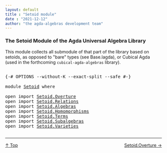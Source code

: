 ```yaml
---
layout: default
title : "Setoid module"
date : "2021-12-12"
author: "the agda-algebras development team"
---
```


### <a id="the-setoid-module-of-the-agda-universal-algebra-library">The Setoid Module of the Agda Universal Algebra Library</a>

This module collects all submodule of that part of the library based on setoids, as opposed to "bare" types (see Base.lagda), or Cubical Agda (used in the forthcoming `cubical-agda-algebras` library).

<pre class="Agda">

<a id="460" class="Symbol">{-#</a> <a id="464" class="Keyword">OPTIONS</a> <a id="472" class="Pragma">--without-K</a> <a id="484" class="Pragma">--exact-split</a> <a id="498" class="Pragma">--safe</a> <a id="505" class="Symbol">#-}</a>

<a id="510" class="Keyword">module</a> <a id="517" href="Setoid.html" class="Module">Setoid</a> <a id="524" class="Keyword">where</a>

<a id="531" class="Keyword">open</a> <a id="536" class="Keyword">import</a> <a id="543" href="Setoid.Overture.html" class="Module">Setoid.Overture</a>
<a id="559" class="Keyword">open</a> <a id="564" class="Keyword">import</a> <a id="571" href="Setoid.Relations.html" class="Module">Setoid.Relations</a>
<a id="588" class="Keyword">open</a> <a id="593" class="Keyword">import</a> <a id="600" href="Setoid.Algebras.html" class="Module">Setoid.Algebras</a>
<a id="616" class="Keyword">open</a> <a id="621" class="Keyword">import</a> <a id="628" href="Setoid.Homomorphisms.html" class="Module">Setoid.Homomorphisms</a>
<a id="649" class="Keyword">open</a> <a id="654" class="Keyword">import</a> <a id="661" href="Setoid.Terms.html" class="Module">Setoid.Terms</a>
<a id="674" class="Keyword">open</a> <a id="679" class="Keyword">import</a> <a id="686" href="Setoid.Subalgebras.html" class="Module">Setoid.Subalgebras</a>
<a id="705" class="Keyword">open</a> <a id="710" class="Keyword">import</a> <a id="717" href="Setoid.Varieties.html" class="Module">Setoid.Varieties</a>

</pre>

--------------------------------------

<span style="float:left;">[↑ Top](index.html)</span>
<span style="float:right;">[Setoid.Overture →](Setoid.Overture.html)</span>


